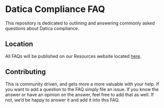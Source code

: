 # Datica Compliance FAQ
This repository is dedicated to outlining and answering commonly asked questions about Datica compliance. 

## Location
All FAQs will be published on our Resources website located [here][1].

## Contributing
This is community driven, and gets more a more valuable with your help. If you want to add a question to the FAQ simply file an issue. If you know the answer or have an opinion on the answer, feel free to add that as well. If not, we’d be happy to answer it and add it into this FAQ.

[1]:	//resources.datica.com/compliance-faq